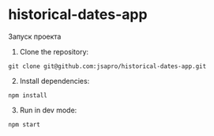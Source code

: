 # historical-dates-app

Запуск проекта

1. Clone the repository:
```shell
git clone git@github.com:jsapro/historical-dates-app.git
```
2. Install dependencies:
```shell
npm install
```

3. Run in dev mode:
```shell
npm start
```